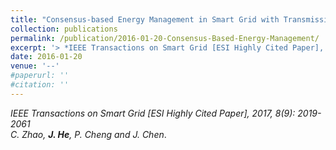 ```yaml
---
title: "Consensus-based Energy Management in Smart Grid with Transmission Losses and Directed Communication"
collection: publications
permalink: /publication/2016-01-20-Consensus-Based-Energy-Management/
excerpt: '> *IEEE Transactions on Smart Grid [ESI Highly Cited Paper],  2017, 8(9): 2019-2061*<br>*C. Zhao, **J. He**, P. Cheng and J. Chen*.'
date: 2016-01-20
venue: '--'
#paperurl: ''
#citation: ''
---
```

*IEEE Transactions on Smart Grid [ESI Highly Cited Paper],  2017, 8(9): 2019-2061*  
*C. Zhao, **J. He**, P. Cheng and J. Chen*.